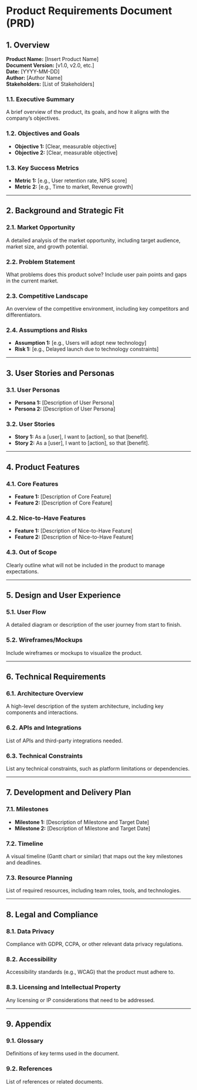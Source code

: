 # Product Requirements Document (PRD)

## 1. Overview
**Product Name:** [Insert Product Name]  
**Document Version:** [v1.0, v2.0, etc.]  
**Date:** [YYYY-MM-DD]  
**Author:** [Author Name]  
**Stakeholders:** [List of Stakeholders]

### 1.1. Executive Summary
A brief overview of the product, its goals, and how it aligns with the company’s objectives.

### 1.2. Objectives and Goals
- **Objective 1:** [Clear, measurable objective]
- **Objective 2:** [Clear, measurable objective]

### 1.3. Key Success Metrics
- **Metric 1:** [e.g., User retention rate, NPS score]
- **Metric 2:** [e.g., Time to market, Revenue growth]

---

## 2. Background and Strategic Fit
### 2.1. Market Opportunity
A detailed analysis of the market opportunity, including target audience, market size, and growth potential.

### 2.2. Problem Statement
What problems does this product solve? Include user pain points and gaps in the current market.

### 2.3. Competitive Landscape
An overview of the competitive environment, including key competitors and differentiators.

### 2.4. Assumptions and Risks
- **Assumption 1:** [e.g., Users will adopt new technology]
- **Risk 1:** [e.g., Delayed launch due to technology constraints]

---

## 3. User Stories and Personas
### 3.1. User Personas
- **Persona 1:** [Description of User Persona]
- **Persona 2:** [Description of User Persona]

### 3.2. User Stories
- **Story 1:** As a [user], I want to [action], so that [benefit].
- **Story 2:** As a [user], I want to [action], so that [benefit].

---

## 4. Product Features
### 4.1. Core Features
- **Feature 1:** [Description of Core Feature]
- **Feature 2:** [Description of Core Feature]

### 4.2. Nice-to-Have Features
- **Feature 1:** [Description of Nice-to-Have Feature]
- **Feature 2:** [Description of Nice-to-Have Feature]

### 4.3. Out of Scope
Clearly outline what will not be included in the product to manage expectations.

---

## 5. Design and User Experience
### 5.1. User Flow
A detailed diagram or description of the user journey from start to finish.

### 5.2. Wireframes/Mockups
Include wireframes or mockups to visualize the product.

---

## 6. Technical Requirements
### 6.1. Architecture Overview
A high-level description of the system architecture, including key components and interactions.

### 6.2. APIs and Integrations
List of APIs and third-party integrations needed.

### 6.3. Technical Constraints
List any technical constraints, such as platform limitations or dependencies.

---

## 7. Development and Delivery Plan
### 7.1. Milestones
- **Milestone 1:** [Description of Milestone and Target Date]
- **Milestone 2:** [Description of Milestone and Target Date]

### 7.2. Timeline
A visual timeline (Gantt chart or similar) that maps out the key milestones and deadlines.

### 7.3. Resource Planning
List of required resources, including team roles, tools, and technologies.

---

## 8. Legal and Compliance
### 8.1. Data Privacy
Compliance with GDPR, CCPA, or other relevant data privacy regulations.

### 8.2. Accessibility
Accessibility standards (e.g., WCAG) that the product must adhere to.

### 8.3. Licensing and Intellectual Property
Any licensing or IP considerations that need to be addressed.

---

## 9. Appendix
### 9.1. Glossary
Definitions of key terms used in the document.

### 9.2. References
List of references or related documents.

